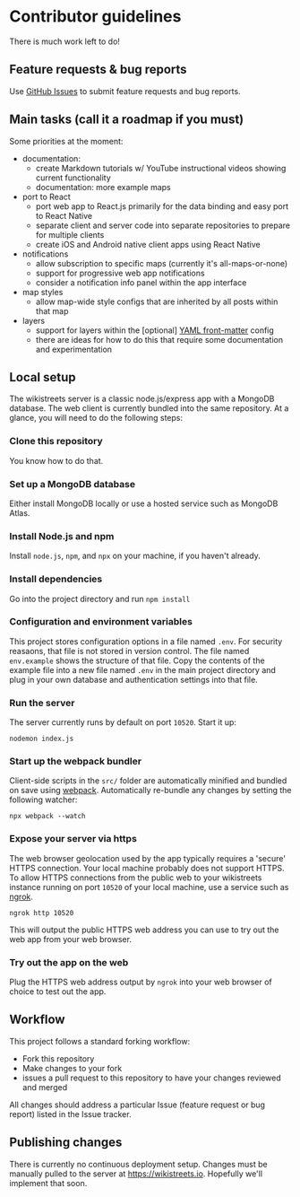 # Contributor guidelines

There is much work left to do!

## Feature requests & bug reports

Use [GitHub Issues](https://github.com/wikistreets/wikistreets/issues) to submit feature requests and bug reports.

## Main tasks (call it a roadmap if you must)
Some priorities at the moment:
- documentation: 
  - create Markdown tutorials w/ YouTube instructional videos showing current functionality
  - documentation: more example maps 
- port to React
  - port web app to React.js primarily for the data binding and easy port to React Native
  - separate client and server code into separate repositories to prepare for multiple clients
  - create iOS and Android native client apps using React Native
- notifications
  - allow subscription to specific maps (currently it's all-maps-or-none)
  - support for progressive web app notifications
  - consider a notification info panel within the app interface
- map styles
  - allow map-wide style configs that are inherited by all posts within that map
- layers
  - support for layers within the [optional] [YAML front-matter](https://www.npmjs.com/package/gray-matter) config 
  - there are ideas for how to do this that require some documentation and experimentation

## Local setup

The wikistreets server is a classic node.js/express app with a MongoDB database. The web client is currently bundled into the same repository. At a glance, you will need to do the following steps:

### Clone this repository

You know how to do that.

### Set up a MongoDB database

Either install MongoDB locally or use a hosted service such as MongoDB Atlas.

### Install Node.js and npm

Install `node.js`, `npm`, and `npx` on your machine, if you haven't already.

### Install dependencies

Go into the project directory and run `npm install`

### Configuration and environment variables

This project stores configuration options in a file named `.env`. For security reasaons, that file is not stored in version control. The file named `env.example` shows the structure of that file. Copy the contents of the example file into a new file named `.env` in the main project directory and plug in your own database and authentication settings into that file.

### Run the server

The server currently runs by default on port `10520`. Start it up:

```
nodemon index.js
```

### Start up the webpack bundler

Client-side scripts in the `src/` folder are automatically minified and bundled on save using [webpack](https://webpack.js.org/). Automatically re-bundle any changes by setting the following watcher:

```
npx webpack --watch
```

### Expose your server via https

The web browser geolocation used by the app typically requires a 'secure' HTTPS connection. Your local machine probably does not support HTTPS. To allow HTTPS connections from the public web to your wikistreets instance running on port `10520` of your local machine, use a service such as [ngrok](https://ngrok.com/).

```
ngrok http 10520
```

This will output the public HTTPS web address you can use to try out the web app from your web browser.

### Try out the app on the web

Plug the HTTPS web address output by `ngrok` into your web browser of choice to test out the app.

## Workflow

This project follows a standard forking workflow:

- Fork this repository
- Make changes to your fork
- issues a pull request to this repository to have your changes reviewed and merged

All changes should address a particular Issue (feature request or bug report) listed in the Issue tracker.

## Publishing changes

There is currently no continuous deployment setup. Changes must be manually pulled to the server at https://wikistreets.io. Hopefully we'll implement that soon.
